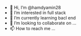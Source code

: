 - 👋 Hi, I’m @hamdyamin28
- 👀 I’m interested in full stack
- 🌱 I’m currently learning bacl end 
- 💞️ I’m looking to collaborate on ...
- 📫 How to reach me ...

<!---
hamdyamin28/hamdyamin28 is a ✨ special ✨ repository because its `README.md` (this file) appears on your GitHub profile.
You can click the Preview link to take a look at your changes.
--->
